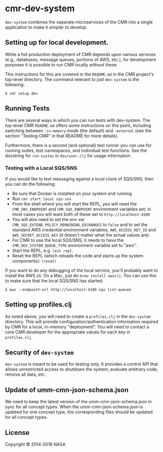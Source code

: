 # cmr-dev-system

`dev-system` combines the separate microservices of the CMR into a single
application to make it simpler to develop.

## Setting up for local development.

While a full production deployment of CMR depends upon various services (e.g.,
databases, message queues, portions of AWS, etc.), for development purposes it
is possible to run CMR locally without these.

This instructions for this are covered in the `README.md` in the CMR project's
top-level directory. The command relevant to just `dev-system` is the
following:

```
$ cmr setup dev
```

## Running Tests

There are several ways in which you can run tests with dev-system. The
top-level CMR `README.md` offers some instructions on this point, including
switching between `:in-memory` mode (the default) and `:external` (see the
section "Testing CMR" in that README for more details).

Furthermore, there is a second (and optional) test runner you can use for
running suites, test namespaces, and individual test functions. See the
docstring for `run-suites` in `dev/user.clj` for usage information.

### Testing with a Local SQS/SNS

If you would like to test messaging against a local clone of SQS/SNS, then you
can do the following:

* Be sure that Docker is installed on your system and running
* Run `cmr start local sqs-sns`
* From the shell where you will start the REPL, you will need the
  `CMR_SNS_ENDPOINT` and `CMR_SQS_ENDPOINT` environment variables set;
  in most cases you will want both of these set to `http://localhost:4100`
* You will also need to set the env var
  `CMR_SQS_EXTEND_POLICY_REMAINING_EXCHANGES` to `false` and to set the
  standard AWS credential environment variables, `AWS_ACCESS_KEY_ID` and
  `AWS_SECRET_ACCESS_KEY` (it doesn't matter what the actual values are).
* For CMR to use the local SQS/SNS, it needs to have the
  `CMR_DEV_SYSTEM_QUEUE_TYPE` environment variable set to "aws".
* Start the REPL, e.g. `lein repl`.
* Reset the REPL (which reloads the code and starts up the system components):
  `(reset)`

If you want to do any debugging of the local service, you'll probably want to
install the AWS cli. On a Mac, just do `brew install awscli`. You can use this
to make sure that the local SQS/SNS has started:

```
$ aws --endpoint-url http://localhost:4100 sqs list-queues
```

## Setting up profiles.clj

As noted above, you will need to create a `profiles.clj` in the `dev-system`
directory. This will provide configuration/authentication information required
by CMR for a local, in-memory "deployment". You will need to contact a core
CMR developer for the appropriate values for each key in `profiles.clj`.

## Security of `dev-system`

`dev-system` is meant to be used for testing only. It provides a control API
that allows unrestricted access to shutdown the system, evaluate arbitrary
code, remove all data, etc.

## Update of umm-cmn-json-schema.json

We need to keep the latest version of the umm-cmn-json-schema.json in sync for all concept types. When the umm-cmn-json-schema.json is updated for one concept type, the corresponding files should be updated for all concept types.

## License

Copyright © 2014-2018 NASA
